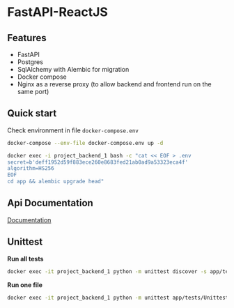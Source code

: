 # FastAPI-ReactJS

## Features

* FastAPI
* Postgres
* SqlAlchemy with Alembic for migration
* Docker compose
* Nginx as a reverse proxy (to allow backend and frontend run on the same port)

## Quick start
Check environment in file `docker-compose.env`

```sh
docker-compose --env-file docker-compose.env up -d

docker exec -i project_backend_1 bash -c "cat << EOF > .env
secret=b'deff1952d59f883ece260e8683fed21ab0ad9a53323eca4f'
algorithm=HS256
EOF
cd app && alembic upgrade head"
```

## Api Documentation

[Documentation](http://localhost:8502/api/docs#)

## Unittest

**Run all tests**

```sh
docker exec -it project_backend_1 python -m unittest discover -s app/tests/Unittest -v
```
**Run one file**

```sh
docker exec -it project_backend_1 python -m unittest app/tests/Unittest/testUserLogout.py -v
```
